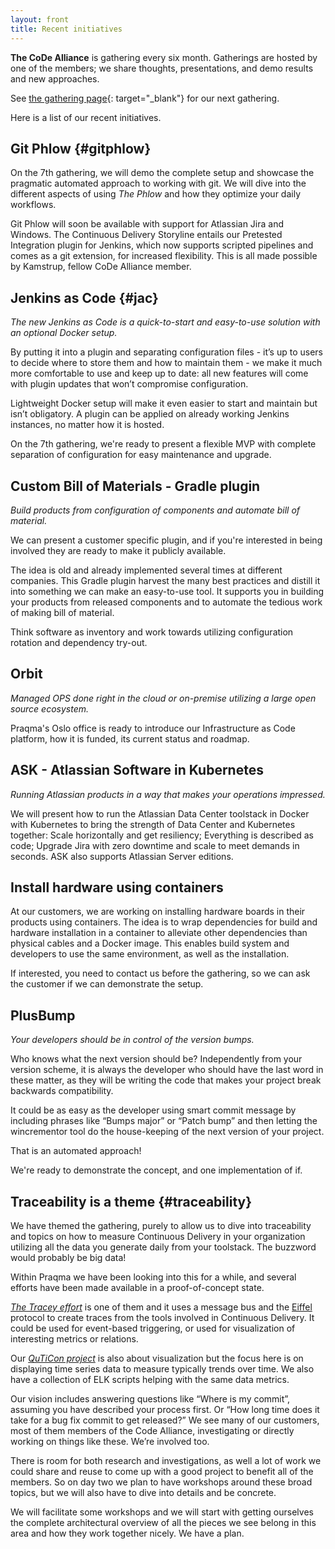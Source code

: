```yaml
---
layout: front
title: Recent initiatives
---
```


**The CoDe Alliance** is gathering every six month. Gatherings are hosted by one of the members; we share thoughts, presentations, and demo results and new approaches.

See [the gathering page]({{site.url}}/gatherings){: target="\_blank"} for our next gathering.

Here is a list of our recent initiatives.

## Git Phlow {#gitphlow}

On the 7th gathering, we will demo the complete setup and showcase the pragmatic automated approach to working with git. We will dive into the different aspects of using _The Phlow_ and how they optimize your daily workflows.

Git Phlow will soon be available with support for Atlassian Jira and Windows. The Continuous Delivery Storyline entails our Pretested Integration plugin for Jenkins, which now supports scripted pipelines and comes as a git extension, for increased flexibility. This is all made possible by Kamstrup, fellow CoDe Alliance member.

## Jenkins as Code {#jac}

_The new Jenkins as Code is a quick-to-start and easy-to-use solution with an optional Docker setup._

By putting it into a plugin and separating configuration files - it’s up to users to decide where to store them and how to maintain them - we make it much more comfortable to use and keep up to date: all new features will come with plugin updates that won’t compromise configuration.

Lightweight Docker setup will make it even easier to start and maintain but isn’t obligatory. A plugin can be applied on already working Jenkins instances, no matter how it is hosted.

On the 7th gathering, we're ready to present a flexible MVP with complete separation of configuration for easy maintenance and upgrade.

## Custom Bill of Materials - Gradle plugin

_Build products from configuration of components and automate bill of material._

We can present a customer specific plugin, and if you're interested in being involved they are ready to make it publicly available.

The idea is old and already implemented several times at different companies. This Gradle plugin harvest the many best practices and distill it into something we can make an easy-to-use tool. It supports you in building your products from released components and to automate the tedious work of making bill of material.

Think software as inventory and work towards utilizing configuration rotation and dependency try-out.

## Orbit

_Managed OPS done right in the cloud or on-premise utilizing a large open source ecosystem._

Praqma's Oslo office is ready to introduce our Infrastructure as Code platform, how it is funded, its current status and roadmap.

## ASK - Atlassian Software in Kubernetes

_Running Atlassian products in a way that makes your operations impressed._

We will present how to run the Atlassian Data Center toolstack in Docker with Kubernetes to bring the strength of Data Center and Kubernetes together: Scale horizontally and get resiliency; Everything is described as code; Upgrade Jira with zero downtime and scale to meet demands in seconds.
ASK also supports Atlassian Server editions.

## Install hardware using containers

At our customers, we are working on installing hardware boards in their products using containers. The idea is to wrap dependencies for build and hardware installation in a container to alleviate other dependencies than physical cables and a Docker image. This enables build system and developers to use the same environment, as well as the installation.

If interested, you need to contact us before the gathering, so we can ask the customer if we can demonstrate the setup.

## PlusBump

_Your developers should be in control of the version bumps._

Who knows what the next version should be? Independently from your version scheme, it is always the developer who should have the last word in these matter, as they will be writing the code that makes your project break backwards compatibility.

It could be as easy as the developer using smart commit message by including phrases like “Bumps major” or “Patch bump” and then letting the wincrementor tool do the house-keeping of the next version of your project.

That is an automated approach!

We're ready to demonstrate the concept, and one implementation of if.

## Traceability is a theme {#traceability}

We have themed the gathering, purely to allow us to dive into traceability and topics on how to measure Continuous Delivery in your organization utilizing all the data you generate daily from your toolstack. The buzzword would probably be big data!

Within Praqma we have been looking into this for a while, and several efforts have been made available in a proof-of-concept state.

*[The Tracey effort](https://github.com/Praqma?utf8=%E2%9C%93&q=tracey&type=&language=)* is one of them and it uses a message bus and the [Eiffel](https://github.com/Ericsson/eiffel-remrem) protocol to create traces from the tools involved in Continuous Delivery. It could be used for event-based triggering, or used for visualization of interesting metrics or relations.

Our *[QuTiCon project](https://github.com/Praqma/quticon_visualization)* is also about visualization but the focus here is on displaying  time series data  to measure typically trends over time. We also have a collection of ELK scripts helping with the same data metrics.

Our vision includes answering questions like “Where is my commit”, assuming you have described your process first. Or “How long time does it take for a bug fix commit to get released?”
We see many of our customers, most of them members of the Code Alliance, investigating or directly working on things like these. We’re involved too.

There is room for both research and investigations, as well a lot of work we could share and reuse to come up with a good project to benefit all of the members. So on day two we plan to have workshops around these broad topics, but we will also have to dive into details and be concrete.

We will facilitate some workshops and we will start with getting ourselves the complete architectural overview of all the pieces we see belong in this area and how they work together nicely. We have a plan.

<br/>
